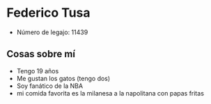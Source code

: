 # Federico Tusa

- Número de legajo: 11439
## Cosas sobre mí
- Tengo 19 años
- Me gustan los gatos (tengo dos)
- Soy fanático de la NBA
- mi comida favorita es la milanesa a la napolitana con papas fritas 
